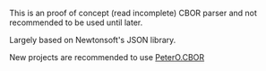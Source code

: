 This is an proof of concept (read incomplete) CBOR parser and not recommended to be used until later.

Largely based on Newtonsoft's JSON library. 

New projects are recommended to use [PeterO.CBOR](https://github.com/peteroupc/CBOR)